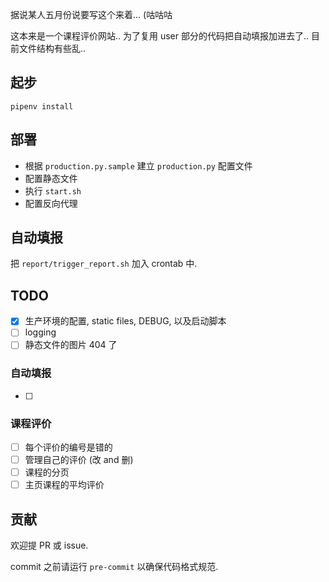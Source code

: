 据说某人五月份说要写这个来着... (咕咕咕

这本来是一个课程评价网站.. 为了复用 user 部分的代码把自动填报加进去了..
目前文件结构有些乱..

## 起步
```
pipenv install
```

## 部署
- 根据 `production.py.sample` 建立 `production.py` 配置文件
- 配置静态文件
- 执行 `start.sh`
- 配置反向代理

## 自动填报
把 `report/trigger_report.sh` 加入 crontab 中.

## TODO
- [x] 生产环境的配置, static files, DEBUG, 以及启动脚本
- [ ] logging
- [ ] 静态文件的图片 404 了

### 自动填报
- [ ]

### 课程评价
- [ ] 每个评价的编号是错的
- [ ] 管理自己的评价 (改 and 删)
- [ ] 课程的分页
- [ ] 主页课程的平均评价

## 贡献
欢迎提 PR 或 issue.

commit 之前请运行 `pre-commit` 以确保代码格式规范.
